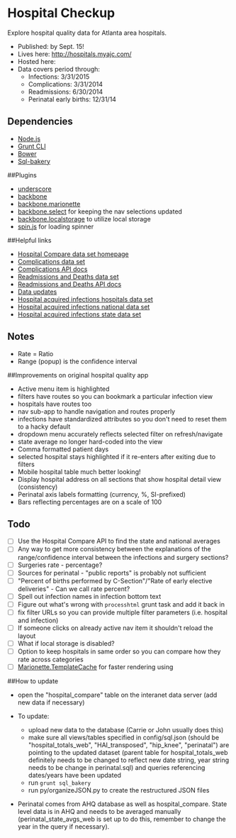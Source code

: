 # Hospital Checkup
Explore hospital quality data for Atlanta area hospitals.

- Published: by Sept. 15!
- Lives here: http://hospitals.myajc.com/
- Hosted here:
- Data covers period through:
  - Infections: 3/31/2015
  - Complications: 3/31/2014
  - Readmissions: 6/30/2014
  - Perinatal early births: 12/31/14

## Dependencies

 - [Node.js](https://nodejs.org/)
 - [Grunt CLI](http://gruntjs.com/getting-started)
 - [Bower](http://bower.io/)
 - [Sql-bakery](https://github.com/NewsappAJC/sql-bakery)
 
##Plugins
 - [underscore]()
 - [backbone]()
 - [backbone.marionette]()
 - [backbone.select](https://github.com/hashchange/backbone.select) for keeping the nav selections updated
 - [backbone.localstorage](https://github.com/jeromegn/Backbone.localStorage) to utilize local storage
 - [spin.js](http://spin.js.org/) for loading spinner

##Helpful links 
 - [Hospital Compare data set homepage](https://data.medicare.gov/data/hospital-compare)
 - [Complications data set](https://data.medicare.gov/Hospital-Compare/Complications-National/cvcs-xecj)
 - [Complications API docs](https://dev.socrata.com/foundry/#/data.medicare.gov/tiin-ktzr)
 - [Readmissions and Deaths data set](https://data.medicare.gov/Hospital-Compare/Readmissions-and-Deaths-National/qqw3-t4ie)
 - [Readmissions and Deaths API docs](https://dev.socrata.com/foundry/#/data.medicare.gov/vfqj-duc4)
 - [Data updates](https://data.medicare.gov/Hospital-Compare/Data-Updates/bzsr-4my4)
 - [Hospital acquired infections hospitals data set](https://data.medicare.gov/Hospital-Compare/Healthcare-Associated-Infections-Hospital/77hc-ibv8)
 - [Hospital acquired infections national data set](https://data.medicare.gov/Hospital-Compare/Healthcare-Associated-Infections-National/yd3s-jyhd)
 - [Hospital acquired infections state data set](https://data.medicare.gov/Hospital-Compare/Healthcare-Associated-Infections-State/k2ze-bqvw)

## Notes
- Rate = Ratio
- Range (popup) is the confidence interval

##Improvements on original hospital quality app
 - Active menu item is highlighted
 - filters have routes so you can bookmark a particular infection view
 - hospitals have routes too
 - nav sub-app to handle navigation and routes properly
 - infections have standardized attributes so you don't need to reset them to a hacky default
 - dropdown menu accurately reflects selected filter on refresh/navigate
 - state average no longer hard-coded into the view
 - Comma formatted patient days
 - selected hospital stays highlighted if it re-enters after exiting due to filters
 - Mobile hospital table much better looking!
 - Display hospital address on all sections that show hospital detail view (consistency)
 - Perinatal axis labels formatting (currency, %, SI-prefixed)
 - Bars reflecting percentages are on a scale of 100
 
## Todo
- [ ] Use the Hospital Compare API to find the state and national averages
- [ ] Any way to get more consistency between the explanations of the range/confidence interval between the infections and surgery sections?
- [ ] Surgeries rate - percentage?
- [ ] Sources for perinatal - "public reports" is probably not sufficient
- [ ] "Percent of births performed by C-Section"/"Rate of early elective deliveries" - Can we call rate percent?
- [ ] Spell out infection names in infection bottom text
- [ ] Figure out what's wrong with `processhtml` grunt task and add it back in
- [ ] fix filter URLs so you can provide multiple filter parameters (i.e. hospital and infection)
- [ ] If someone clicks on already active nav item it shouldn't reload the layout
- [ ] What if local storage is disabled?
- [ ] Option to keep hospitals in same order so you can compare how they rate across categories
- [ ] [Marionette.TemplateCache](https://github.com/marionettejs/backbone.marionette/blob/master/docs/marionette.templatecache.md) for faster rendering  using 

##How to update
- open the "hospital_compare" table on the interanet data server (add new data if necessary)
- To update:
  - upload new data to the database (Carrie or John usually does this)
  - make sure all views/tables specified in config/sql.json (should be "hospital_totals_web", "HAI_transposed", "hip_knee", "perinatal") are pointing to the updated dataset (parent table for hospital_totals_web definitely needs to be changed to reflect new date string, year string needs to be change in perinatal.sql) and queries referencing dates/years have been updated
  - run `grunt sql_bakery`
  - run py/organizeJSON.py to create the restructured JSON files

- Perinatal comes from AHQ database as well as hospital_compare. State level data is in AHQ and needs to be averaged manually (perinatal_state_avgs_web is set up to do this, remember to change the year in the query if necessary).
